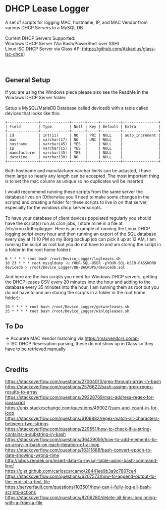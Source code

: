 # DHCP Lease Logger
A set of scripts for logging MAC, hostname, IP, and MAC Vendor from various DHCP Servers to a MySQL DB
<br><br>
Current DHCP Servers Supported:<br>
Windows DHCP Server (Via Bash/PowerShell over SSH)<br>
Linux ISC DHCP Server via Glass API (https://github.com/Akkadius/glass-isc-dhcp)<br>
<br><br>
## General Setup<br>
If you are using the Windows piece please also see the ReadMe in the Windows DHCP Server folder.<br><br>
Setup a MySQL/MariaDB Database called devicedb with a table called devices that looks like this:<br>
```
+--------------+-------------+------+-----+---------+----------------+
| Field        | Type        | Null | Key | Default | Extra          |
+--------------+-------------+------+-----+---------+----------------+
| id           | int(11)     | NO   | PRI | NULL    | auto_increment |
| mac          | varchar(17) | NO   | UNI | NULL    |                |
| hostname     | varchar(45) | YES  |     | NULL    |                |
| ip           | varchar(15) | YES  |     | NULL    |                |
| manufacturer | varchar(45) | YES  |     | NULL    |                |
| datetime     | varchar(30) | NO   |     | NULL    |                |
+--------------+-------------+------+-----+---------+----------------+
```
Both hostname and manufacturer varchar limits can be adjusted, I have them large so nearly any length can be accepted. The most important thing is to set the mac column as unique so no duplicates will be inserted.<br><br>
I would recommend running these scripts from the same server the database lives on (Otherwise you'll need to make some changes in the scripts) and creating a folder for these scripts to live in on that server, especially for the windows dhcp server scripts.<br><br>
To have your database of client devices populated regularly you should have the script(s) run as cron jobs, I store mine in a file at /etc/cron.d/dhcplogger. Here is an example of running the Linux DHCP logging script every hour and then running an export of the SQL database every day at 11:10 PM so my Borg backup job can pick it up at 12 AM, I am running the script as root but you do not have to and am storing the script in a folder in the root home folder):
```
0 * * * * root bash /root/Device_Logger/logleases.sh
10 23 * * * root mysqldump -u YOUR-SQL-USER -pYOUR-SQL-USER-PASSWORD devicedb > /root/Device_Logger/DB-BACKUPS/devicedb.sql
```
And here are the two scripts you need for Windows DHCP servers, getting the DHCP leases CSV every 20 minutes into the hour and adding to the database every 35 minutes into the hour, I am running them as root but you do not have to and am storing the scripts in a folder in the root home folder):
```
20 * * * * root bash /root/Device_Logger/getwinleases.sh
35 * * * * root bash /root/Device_Logger/winlogleases.sh
```
## To Do <br>
-> Accurate MAC Vendor matching via https://macvendors.co/api <br>
-> ISC DHCP Reservation parsing, these do not show up in Glass so they have to be retrieved manually <br>
<br>
## Credits<br>
https://stackoverflow.com/questions/27004013/grep-through-array-in-bash<br>
https://stackoverflow.com/questions/2576622/bash-assign-grep-regex-results-to-array<br>
https://stackoverflow.com/questions/29228769/mac-address-regex-for-javascript<br>
https://unix.stackexchange.com/questions/499027/sum-and-count-in-for-loop<br>
https://stackoverflow.com/questions/6109882/regex-match-all-characters-between-two-strings<br>
https://stackoverflow.com/questions/229551/how-to-check-if-a-string-contains-a-substring-in-bash<br>
https://stackoverflow.com/questions/36439056/how-to-add-elements-to-an-array-in-bash-on-each-iteration-of-a-loop<br>
https://stackoverflow.com/questions/16311688/bash-convert-epoch-to-date-showing-wrong-time<br>
http://lubos.rendek.org/insert-data-to-mysql-table-using-bash-command-line/<br>
https://gist.github.com/carloscarcamo/28441ee9b3a9c7807ce4<br>
https://stackoverflow.com/questions/6207573/how-to-append-output-to-the-end-of-a-text-file<br>
https://serverfault.com/questions/103501/how-can-i-fully-log-all-bash-scripts-actions<br>
https://stackoverflow.com/questions/8206280/delete-all-lines-beginning-with-a-from-a-file<br>
